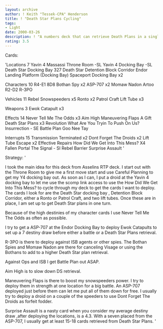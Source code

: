 ```yaml
---
layout: archive
author: ! Keith "Tessek-CPA" Henderson
title: ! "Death Star Plans Cycling"
tags:
- Light
date: 2000-03-26
description: ! "A numbers deck that can retrieve Death Plans in a single turn. It uses high destiny cards to maximize retrieval amounts."
rating: 3.5
---
```

Cards: 

'Locations 7
Yavin 4 Massassi Throne Room -SL
Yavin 4  Docking Bay -SL
Death Star Docking Bay 327
Death Star Detention Block Corridor
Endor Landing Platform (Docking Bay)
Spaceport Docking Bay x2

Characters 10
R4-E1
8D8
Bothan Spy x2
ASP-707 x2
Momaw Nadon
Artoo
R2-D2
R-3PO

Vehicles 11
Rebel Snowspeeders x5
Ronto x2
Patrol Craft
Lift Tube x3

Weapons 3
Ewok Catapult x3

Effects 14
Never Tell Me The Odds x3
Aim High
Maneuvering Flaps
A Gift
Death Star Plans x3
Revolution
What Are You Tryin To Push On Us?
Insurrection - SE
Battle Plan
Goo Nee Tay

Interrupts 15
Transmission Terminated x2
Dont Forget The Droids x2
Lift Tube Escape x2
Effective Repairs
How Did We Get Into This Mess? X4
Fallen Portal
The Signal - SI
Rebel Barrier
Surprise Assault
'

Strategy: '

I took the main idea for this deck from Asselins RTP deck.
I start out with the Throne Room to give me a first move start and use Careful Planning to get my Y4 docking bay out. As soon as I can, I put a droid at the Yavin 4 docking bay to let me use the scomp link access to use the How Did We Get Into This Mess? to cycle through my deck to get the cards I want to deploy. The cards I look for are the Death Star docking bay , Detention Block Corridor, either a Ronto or Patrol Craft, and two lift tubes. Once these are in place, I am set up to get Death Star plans in one turn.

Because of the high destinies of my character cards I use Never Tell Me The Odds as often as possible.

I try to get a ASP-707 at the Endor Docking Bay to deploy Ewok Catapults to set up a 7 destiny draw before either a battle or a Death Star Plans retrieval.

R-3PO is there to  deploy against ISB agents or other spies. The Bothan Spies and Momaw Nadon are there for canceling Visage or using the Bothans to add to a higher Death Star plan retrieval.

Against Ops and ISB I get Battle Plan out ASAP.

Aim High is to slow down DS retrieval.

Maneuvering Flaps is there to boost my snowspeeders power. I try to deploy them in strength at one location for a big battle. An ASP-707 deployed just before them can let me put all of them down for free. I usually try to deploy a droid on a couple of the speeders to use Dont Forget The Droids as forfeit fodder.

Surprise Assault is a nasty card when you consider my average destiny draw ,after deploying the locations, is a 4.3.  With a seven placed from the ASP-707, I usually get at least 15-18 cards retrieved from Death Star Plans.
'